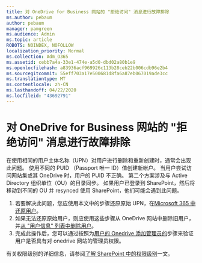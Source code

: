 ```yaml
---
title: 对 OneDrive for Business 网站的 "拒绝访问" 消息进行故障排除
ms.author: pebaum
author: pebaum
manager: pamgreen
ms.audience: Admin
ms.topic: article
ROBOTS: NOINDEX, NOFOLLOW
localization_priority: Normal
ms.collection: Adm_O365
ms.assetid: cebb7a4a-33e1-474e-a5d0-dbd02a80b1e9
ms.openlocfilehash: a83936acf969926c113b28ceb22b006cdb96e2b4
ms.sourcegitcommit: 55eff703a17e500681d8fa6a87eb067019ade3cc
ms.translationtype: MT
ms.contentlocale: zh-CN
ms.lasthandoff: 04/22/2020
ms.locfileid: "43692791"
---
```

# <a name="troubleshooting-access-denied-messages-to-onedrive-for-business-sites"></a>对 OneDrive for Business 网站的 "拒绝访问" 消息进行故障排除

在使用相同的用户主体名称（UPN）对用户进行删除和重新创建时，通常会出现此问题。 使用不同的 PUID （Passport 唯一 ID）值创建新帐户。 当用户尝试访问网站集或其 OneDrive 时，用户的 PUID 不正确。 第二个方案涉及与 Active Directory 组织单位（OU）的目录同步。 如果用户已登录到 SharePoint，然后将移动到不同的 OU 并 resynced 使用 SharePoint，他们可能会遇到此问题。

1. 若要解决此问题，您应使用本文中的步骤还原原始 UPN，在[Microsoft 365 中还原用户](https://docs.microsoft.com/office365/admin/add-users/restore-user?view=o365-worldwide)。
2. 如果无法还原原始用户，则应使用这些步骤从 OneDrive 网站中删除旧用户，并[从 "用户信息" 列表中删除用户]()。 
3. 完成此操作后，您可以通过按照为[用户的 Onedrive 添加管理员的](https://docs.microsoft.com/sharepoint/manage-user-profiles)步骤来验证用户是否具有对 onedrive 网站的管理员权限。

有关权限级别的详细信息，请参阅[了解 SharePoint 中的权限级别](https://docs.microsoft.com/sharepoint/understanding-permission-levels)一文。
